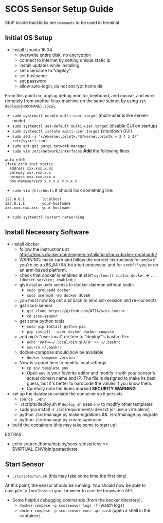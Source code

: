 SCOS Sensor Setup Guide
=======================

Stuff inside backticks are `commands` to be used in terminal

Initial OS Setup
----------------

 - Install Ubuntu 16.04
    - overwrite entire disk, no encryption
    - connect to internet by setting unique static ip
    - install updates while installing
    - set username to "deploy"
    - set hostname
    - set password
    - allow auto-login, do not encrypt home dir

From this point on, unplug debug monitor, keyboard, and mouse, and work remotely from another linux machine on the same subnet by using `ssh deploy@{HOSTNAME}.local`.

  - `sudo systemctl enable multi-user.target`  (multi-user is like server-mode)
  - `sudo systemctl set-default multi-user.target`  (disable GUI on startup)
  - `sudo systemctl isolate multi-user.target`  (shutdown GUI)
  - `sudo sed -i 's/#kernel.printk.*$/kernel.printk = 3 4 1 3/' /etc/sysctl.conf`
  - `sudo apt-get purge network-manager`
  - `sudo vim /etc/network/interfaces`
  **Add** the following lines
  ```
  auto eth0
  iface eth0 inet static
    address xxx.xxx.x.xx
    gateway xxx.xxx.x.x
    netmask xxx.xxx.xxx.x
    dns-nameservers x.x.x.x x.x.x.x
  ```
  - `sudo vim /etc/hosts`
  It should look something like:
  ```
  127.0.0.1        localhost
  127.0.1.1        your-hostname
  xxx.xxx.xxx.xxx  your-hostname
  ```
  - `sudo systemctl restart networking`


Install Necessary Software
--------------------------

  - install docker
    - follow the instructions at https://docs.docker.com/engine/installation/linux/docker-ce/ubuntu/
    - WARNING: make sure and follow the correct instructions for `amd64` if you're on a x86_64 (64-bit intel) processor, and for `armhf` if you're on an arm-based platform.
    - check that docker is enabled at start `systemctl status docker` -> `... (docker.service; enabled;)`
    - give `deploy` user access to docker daemon without sudo:
      - `sudo groupadd docker`
      - `sudo usermod -aG docker $USER`
    - you must now log out and back in (end ssh session and re-connect)
    - get scos-sensor
      - `git clone https://github.com/NTIA/scos-sensor`
      - `cd scos-sensor`
    - get some python tools
      - `sudo pip install python-pip`
      - `pip install --user docker docker-compose`
    - add pip's "user local" dir tree to "deploy"'s bashrc file:
      - `echo "PATH=~/.local/bin:$PATH" >> ~/.bashrc`
      - `source ~/.bashrc`
    - docker-compose should now be available
      - `docker-compose version`
    - Now is a good time to modify local settings
      - `cp env.template env`
      - Open `env` in your favorite editor and modify it with your sensor's actual domain name and IP. The file is designed to make its best guess, but it's better to hardcode the values if you know them.
      - Carefully note the items marked **SECURITY WARNING**
 - set up the database outside the container so it persists
   - `source ./env`
   - ./scripts/deploy.sh       # `deploy.sh` uses `env` to modify other templates
   - sudo pip install -r ./src/requirements-dev.txt  (or use a virtualenv)
   - python ./src/manage.py makemigrations && ./src/manage.py migrate
   - python ./src/manage.py createsuperuser
 - build the containers (this may take some to start up)

EXTRAS:
 - echo source /home/deploy/scos-sensor/env >> $VIRTUAL_ENV/bin/postactivate

Start Sensor
------------

 - `./scripts/run.sh`  (this may take some time the first time)

 At this point, the sensor should be running. You should now be able to navigate to `localhost` in your browser to use the browsable API.

 - Some helpful debugging commands (from the docker directory):
   - `docker-compose -p scossensor logs -f` (watch logs)
   - `docker-compose -p scossensor exec api bash` (open a shell in the container)
